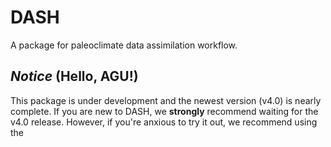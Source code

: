 # DASH
A package for paleoclimate data assimilation workflow.

## *Notice* (Hello, AGU!)
This package is under development and the newest version (v4.0) is nearly complete. If you are new to DASH, we **strongly** recommend waiting for the v4.0 release. However, if you're anxious to try it out, we recommend using the 
